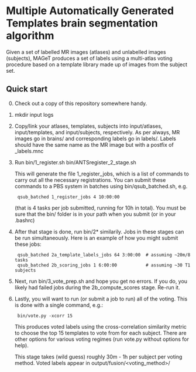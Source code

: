 Multiple Automatically Generated Templates brain segmentation algorithm
=======

Given a set of labelled MR images (atlases) and unlabelled images (subjects),
MAGeT produces a set of labels using a multi-atlas voting procedure based on a
template library made up of images from the subject set. 

Quick start
-----------

0. Check out a copy of this repository somewhere handy. 

1. mkdir input logs 

2. Copy/link your atlases, templates, subjects into input/atlases,
   input/templates, and input/subjects, respectively.  As per always, MR images
   go in brains/ and corresponding labels go in labels/.  Labels should have
   the same name as the MR image but with a postfix of _labels.mnc

3. Run 
        bin/1_register.sh bin/ANTSregister_2_stage.sh 

    This will generate the file 1_register_jobs, which is a list of
    commands to carry out all the necessary registrations. You can submit these
    commands to a PBS system in batches using bin/qsub_batched.sh, e.g. 
    
        qsub_batched 1_register_jobs 4 10:00:00

    (that is 4 tasks per job submitted, running for 10h in total).  You must be
    sure that the bin/ folder is in your path when you submit (or in your
    .bashrc)

4. After that stage is done, run bin/2* similarily.  Jobs in these stages can
   be run simultaneously.  Here is an example of how you might submit these
   jobs:

        qsub_batched 2a_template_labels_jobs 64 3:00:00  # assuming ~20m/8 tasks
        qsub_batched 2b_scoring_jobs 1 6:00:00           # assuming ~30 T1 subjects

5. Next, run bin/3_vote_prep.sh and hope you get no errors.  If you do, you
   likely had failed jobs during the 2b_compute_scores stage.  Re-run it. 

6. Lastly, you will want to run (or submit a job to run) all of the voting.
   This is done with a single command, e.g.:

        bin/vote.py -xcorr 15 

   This produces voted labels using the cross-correlation similarity metric to
   choose the top 15 templates to vote from for each subject.  There are other
   options for various voting regimes (run vote.py without options for help).

   This stage takes (wild guess) roughly 30m - 1h per subject per voting
   method.  Voted labels appear in output/fusion/<voting_method>/
